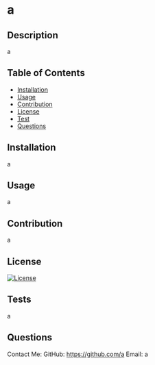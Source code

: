 # a

## Description

 a

## Table of Contents

 - [Installation](#installation)
 - [Usage](#usage)
 - [Contribution](#contribution)
 - [License](#license)
 - [Test](#test)
 - [Questions](#questions)
## Installation

 a

## Usage

 a

## Contribution

 a

## License

 [![License](https://img.shields.io/badge/License-BSD%203--Clause-blue.svg)](https://opensource.org/licenses/BSD-3-Clause)

## Tests

 a

## Questions

 Contact Me:
  GitHub: https://github.com/a 
  Email: a
